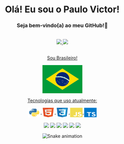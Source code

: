 <div align="center">
  <h1>Olá! Eu sou o Paulo Victor!</h1>
  <h3>Seja bem-vindo(a) ao meu GitHub!👋</h3>
  <br>
  <a href="https://github.com/paulovrn12">
  <img height="180em" src="https://github-readme-stats.vercel.app/api?username=paulovrn12&show_icons=true&theme=aura&include_all_commits=true&count_private=true"/>
  <img height="180em" src="https://github-readme-stats.vercel.app/api/top-langs/?username=paulovrn12&layout=compact&langs_count=7&theme=aura"/>
</div>

<div align="center" style="display: inline_block"><br>
  <p>Sou Brasileiro!</p>
  <img align="center" alt="Brazil-Flag" height="87.5" width="125" src="https://github.com/hampusborgos/country-flags/blob/main/png250px/br.png">

  <p>Tecnologias que uso atualmente:</p>
  <img align="center" alt="Python" height="30" width="40" src="https://raw.githubusercontent.com/devicons/devicon/master/icons/python/python-original.svg">
  <img align="center" alt="HTML" height="30" width="40" src="https://raw.githubusercontent.com/devicons/devicon/master/icons/html5/html5-original.svg">
  <img align="center" alt="CSS" height="30" width="40" src="https://raw.githubusercontent.com/devicons/devicon/master/icons/css3/css3-original.svg">
  <img align="center" alt="JS" height="30" width="40" src="https://raw.githubusercontent.com/devicons/devicon/master/icons/javascript/javascript-plain.svg">
  <img align="center" alt="TS" height="30" width="40" src="https://raw.githubusercontent.com/devicons/devicon/master/icons/typescript/typescript-plain.svg">
<!--<img align="center" alt="React" height="30" width="40" src="https://raw.githubusercontent.com/devicons/devicon/master/icons/react/react-original.svg">-->
</div>
 
<div align="center" style="display: inline_block"><br>
  <a href="https://api.whatsapp.com/send?phone=5562991448519&text=Ol%C3%A1%2C%20vim%20atrav%C3%A9s%20do%20seu%20GitHub" target="_blank"><img src="https://img.shields.io/badge/WhatsApp-25D366?style=for-the-badge&logo=whatsapp&logoColor=white" target="_blank"></a>
  <a href="https://www.youtube.com/channel/UCs14oJ86bgfBx8dqbEeN0Fg" target="_blank"><img src="https://img.shields.io/badge/YouTube-FF0000?style=for-the-badge&logo=youtube&logoColor=white" target="_blank"></a>
  <a href="https://www.instagram.com/paulovrn12" target="_blank"><img src="https://img.shields.io/badge/-Instagram-%23E4405F?style=for-the-badge&logo=instagram&logoColor=white" target="_blank"></a>
 <a href="https://open.spotify.com/show/2FlEA2OcpxajwiUQgpPeT5?si=yCs9vsBHS3ihUZASiZu3cw&utm_source=copy-link" target="_blank"><img src="https://img.shields.io/badge/Spotify-1ED760?&style=for-the-badge&logo=spotify&logoColor=white" target="_blank"></a> 
  <a href="mailto:paulovrn12@gmail.com"><img src="https://img.shields.io/badge/-Gmail-%23333?style=for-the-badge&logo=gmail&logoColor=white" target="_blank"></a>
  <a href="https://www.linkedin.com/in/paulo-victor-ribeiro-naves-7531bb1b8" target="_blank"><img src="https://img.shields.io/badge/-LinkedIn-%230077B5?style=for-the-badge&logo=linkedin&logoColor=white" target="_blank"></a> 
 
  ![Snake animation](https://github.com/paulovrn12/paulovrn12/blob/output/github-contribution-grid-snake.svg)
</div>

